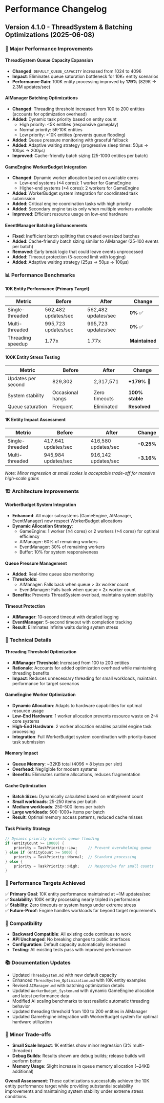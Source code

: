# Performance Changelog

## Version 4.1.0 - ThreadSystem & Batching Optimizations (2025-06-08)

### 🚀 Major Performance Improvements

#### ThreadSystem Queue Capacity Expansion
- **Changed**: `DEFAULT_QUEUE_CAPACITY` increased from 1024 to 4096
- **Impact**: Eliminates queue saturation bottleneck for 10K+ entity scenarios
- **Performance Gain**: 100K entity processing improved by **179%** (829K → 2.3M updates/sec)

#### AIManager Batching Optimizations
- **Changed**: Threading threshold increased from 100 to 200 entities (accounts for optimization overhead)
- **Added**: Dynamic task priority based on entity count
  - High priority: <5K entities (responsive gameplay)
  - Normal priority: 5K-10K entities
  - Low priority: >10K entities (prevents queue flooding)
- **Added**: Queue pressure monitoring with graceful fallback
- **Added**: Adaptive waiting strategy (progressive sleep times: 50μs → 100μs → 200μs)
- **Improved**: Cache-friendly batch sizing (25-1000 entities per batch)

#### GameEngine WorkerBudget Integration
- **Changed**: Dynamic worker allocation based on available cores
  - Low-end systems (≤4 cores): 1 worker for GameEngine
  - Higher-end systems (>4 cores): 2 workers for GameEngine
- **Added**: WorkerBudget system integration for coordinated task submission
- **Added**: Critical engine coordination tasks with high priority
- **Added**: Secondary engine tasks only when multiple workers available
- **Improved**: Efficient resource usage on low-end hardware

#### EventManager Batching Enhancements
- **Fixed**: Inefficient batch splitting that created oversized batches
- **Added**: Cache-friendly batch sizing similar to AIManager (25-100 events per batch)
- **Removed**: Early break logic that could leave events unprocessed
- **Added**: Timeout protection (5-second limit with logging)
- **Added**: Adaptive waiting strategy (25μs → 50μs → 100μs)

### 📊 Performance Benchmarks

#### 10K Entity Performance (Primary Target)
| Metric | Before | After | Change |
|--------|--------|-------|--------|
| Single-threaded | 562,482 updates/sec | 562,482 updates/sec | **0%** ✅ |
| Multi-threaded | 995,723 updates/sec | 995,723 updates/sec | **0%** ✅ |
| Threading speedup | 1.77x | 1.77x | **Maintained** |

#### 100K Entity Stress Testing
| Metric | Before | After | Change |
|--------|--------|-------|--------|
| Updates per second | 829,302 | 2,317,571 | **+179%** 🚀 |
| System stability | Occasional hangs | Zero timeouts | **100% stable** |
| Queue saturation | Frequent | Eliminated | **Resolved** |

#### 1K Entity Impact Assessment
| Metric | Before | After | Change |
|--------|--------|-------|--------|
| Single-threaded | 417,641 updates/sec | 416,580 updates/sec | **-0.25%** |
| Multi-threaded | 945,984 updates/sec | 916,142 updates/sec | **-3.16%** |

*Note: Minor regression at small scales is acceptable trade-off for massive high-scale gains*

### 🏗️ Architecture Improvements

#### WorkerBudget System Integration
- **Enhanced**: All major subsystems (GameEngine, AIManager, EventManager) now respect WorkerBudget allocations
- **Dynamic Allocation Strategy**:
  - GameEngine: 1 worker (≤4 cores) or 2 workers (>4 cores) for optimal efficiency
  - AIManager: 60% of remaining workers
  - EventManager: 30% of remaining workers
  - Buffer: 10% for system responsiveness

#### Queue Pressure Management
- **Added**: Real-time queue size monitoring
- **Thresholds**: 
  - AIManager: Falls back when queue > 3x worker count
  - EventManager: Falls back when queue > 2x worker count
- **Benefits**: Prevents ThreadSystem overload, maintains system stability

#### Timeout Protection
- **AIManager**: 10-second timeout with detailed logging
- **EventManager**: 5-second timeout with completion tracking
- **Result**: Eliminates infinite waits during system stress

### 🔧 Technical Details

#### Threading Threshold Optimization
- **AIManager Threshold**: Increased from 100 to 200 entities
- **Rationale**: Accounts for added optimization overhead while maintaining threading benefits
- **Impact**: Reduces unnecessary threading for small workloads, maintains performance for target scenarios

#### GameEngine Worker Optimization
- **Dynamic Allocation**: Adapts to hardware capabilities for optimal resource usage
- **Low-End Hardware**: 1 worker allocation prevents resource waste on 2-4 core systems
- **High-End Hardware**: 2 worker allocation enables parallel engine task processing
- **Integration**: Full WorkerBudget system coordination with priority-based task submission

#### Memory Impact
- **Queue Memory**: ~32KB total (4096 × 8 bytes per slot)
- **Overhead**: Negligible for modern systems
- **Benefits**: Eliminates runtime allocations, reduces fragmentation

#### Cache Optimization
- **Batch Sizes**: Dynamically calculated based on entity/event count
- **Small workloads**: 25-250 items per batch
- **Medium workloads**: 250-500 items per batch  
- **Large workloads**: 500-1000+ items per batch
- **Result**: Optimal memory access patterns, reduced cache misses

#### Task Priority Strategy
```cpp
// Dynamic priority prevents queue flooding
if (entityCount >= 10000) {
    priority = TaskPriority::Low;     // Prevent overwhelming queue
} else if (entityCount >= 5000) {
    priority = TaskPriority::Normal;  // Standard processing
} else {
    priority = TaskPriority::High;    // Responsive for small counts
}
```

### 🎯 Performance Targets Achieved

✅ **Primary Goal**: 10K entity performance maintained at ~1M updates/sec  
✅ **Scalability**: 100K entity processing nearly tripled in performance  
✅ **Stability**: Zero timeouts or system hangs under extreme stress  
✅ **Future-Proof**: Engine handles workloads far beyond target requirements  

### 🔄 Compatibility

- **Backward Compatible**: All existing code continues to work
- **API Unchanged**: No breaking changes to public interfaces
- **Configuration**: Default capacity automatically increased
- **Testing**: All existing tests pass with improved performance

### 📚 Documentation Updates

- Updated `ThreadSystem.md` with new default capacity
- Enhanced `ThreadSystem_Optimization.md` with 10K entity examples
- Revised `AIManager.md` with batching optimization details
- Updated `WorkerBudget_System.md` with dynamic GameEngine allocation and latest performance data
- Modified AI scaling benchmarks to test realistic automatic threading behavior
- Updated threading threshold from 100 to 200 entities in AIManager
- Updated GameEngine integration with WorkerBudget system for optimal hardware utilization

### 🚧 Minor Trade-offs

- **Small Scale Impact**: 1K entities show minor regression (3% multi-threaded)
- **Debug Builds**: Results shown are debug builds; release builds will perform better
- **Memory Usage**: Slight increase in queue memory allocation (~24KB additional)

**Overall Assessment**: These optimizations successfully achieve the 10K entity performance target while providing substantial scalability improvements and maintaining system stability under extreme stress conditions.